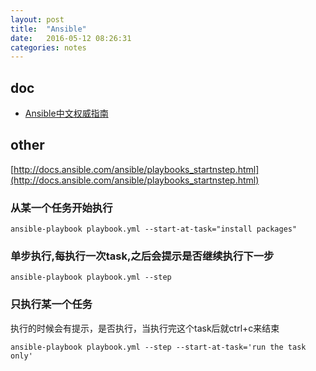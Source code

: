 ```yaml
---
layout: post
title:  "Ansible"
date:   2016-05-12 08:26:31
categories: notes
---
```



## doc 

- [Ansible中文权威指南](http://www.ansible.com.cn)


## other
[http://docs.ansible.com/ansible/playbooks_startnstep.html](http://docs.ansible.com/ansible/playbooks_startnstep.html)

### 从某一个任务开始执行
```
ansible-playbook playbook.yml --start-at-task="install packages"
```

### 单步执行,每执行一次task,之后会提示是否继续执行下一步
```
ansible-playbook playbook.yml --step
```

### 只执行某一个任务
执行的时候会有提示，是否执行，当执行完这个task后就ctrl+c来结束
```
ansible-playbook playbook.yml --step --start-at-task='run the task only'
```







